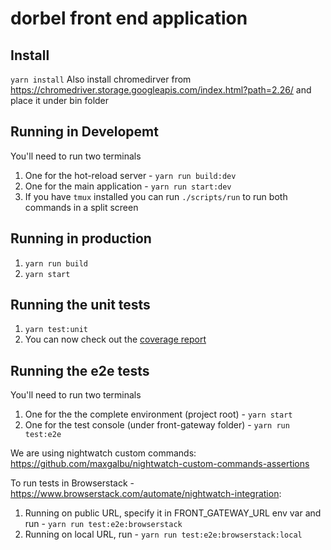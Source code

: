 # dorbel front end application

## Install
``yarn install``
Also install chromedirver from https://chromedriver.storage.googleapis.com/index.html?path=2.26/ and place it under bin folder

## Running in Developemt
You'll need to run two terminals
1. One for the hot-reload server - ``yarn run build:dev``
2. One for the main application - ``yarn run start:dev``
3. If you have ``tmux`` installed you can run ``./scripts/run`` to run both commands in a split screen

## Running in production
1. ``yarn run build``
2. ``yarn start``

## Running the unit tests
1. ``yarn test:unit``
2. You can now check out the [coverage report](test/coverage/lcov-report/index.html)

## Running the e2e tests
You'll need to run two terminals
1. One for the the complete environment (project root) - ``yarn start``
2. One for the test console (under front-gateway folder) - ``yarn run test:e2e``

We are using nightwatch custom commands: https://github.com/maxgalbu/nightwatch-custom-commands-assertions

To run tests in Browserstack - https://www.browserstack.com/automate/nightwatch-integration:
1. Running on public URL, specify it in FRONT_GATEWAY_URL env var and run - ``yarn run test:e2e:browserstack``
2. Running on local URL, run - ``yarn run test:e2e:browserstack:local``
